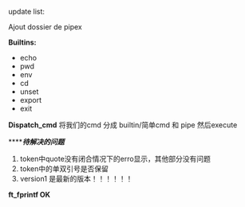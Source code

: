 update list: 

Ajout dossier de pipex

**Builtins:**
- echo
- pwd
- env
- cd
- unset
- export
- exit

**Dispatch_cmd**
将我们的cmd 分成 builtin/简单cmd 和 pipe 然后execute

***************待解决的问题***********
1. token中quote没有闭合情况下的erro显示，其他部分没有问题
2. token中的单双引号是否保留
3. version1 是最新的版本！！！！！！



**ft_fprintf OK**
